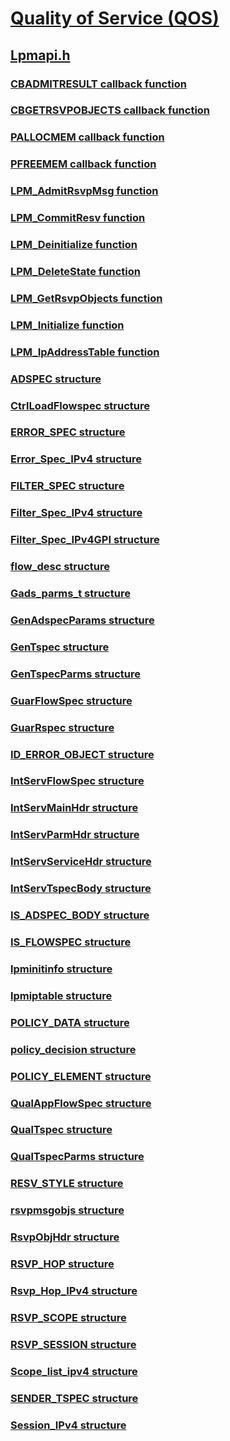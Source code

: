 # [Quality of Service (QOS)](../_qos/index.md)
## [Lpmapi.h](index.md)
### [CBADMITRESULT callback function](../lpmapi/nc-lpmapi-cbadmitresult.md)
### [CBGETRSVPOBJECTS callback function](../lpmapi/nc-lpmapi-cbgetrsvpobjects.md)
### [PALLOCMEM callback function](../lpmapi/nc-lpmapi-pallocmem.md)
### [PFREEMEM callback function](../lpmapi/nc-lpmapi-pfreemem.md)
### [LPM_AdmitRsvpMsg function](../lpmapi/nf-lpmapi-lpm_admitrsvpmsg.md)
### [LPM_CommitResv function](../lpmapi/nf-lpmapi-lpm_commitresv.md)
### [LPM_Deinitialize function](../lpmapi/nf-lpmapi-lpm_deinitialize.md)
### [LPM_DeleteState function](../lpmapi/nf-lpmapi-lpm_deletestate.md)
### [LPM_GetRsvpObjects function](../lpmapi/nf-lpmapi-lpm_getrsvpobjects.md)
### [LPM_Initialize function](../lpmapi/nf-lpmapi-lpm_initialize.md)
### [LPM_IpAddressTable function](../lpmapi/nf-lpmapi-lpm_ipaddresstable.md)
### [ADSPEC structure](../lpmapi/ns-lpmapi-adspec.md)
### [CtrlLoadFlowspec structure](../lpmapi/ns-lpmapi-ctrlloadflowspec.md)
### [ERROR_SPEC structure](../lpmapi/ns-lpmapi-error_spec.md)
### [Error_Spec_IPv4 structure](../lpmapi/ns-lpmapi-error_spec_ipv4.md)
### [FILTER_SPEC structure](../lpmapi/ns-lpmapi-filter_spec.md)
### [Filter_Spec_IPv4 structure](../lpmapi/ns-lpmapi-filter_spec_ipv4.md)
### [Filter_Spec_IPv4GPI structure](../lpmapi/ns-lpmapi-filter_spec_ipv4gpi.md)
### [flow_desc structure](../lpmapi/ns-lpmapi-flow_desc.md)
### [Gads_parms_t structure](../lpmapi/ns-lpmapi-gads_parms_t.md)
### [GenAdspecParams structure](../lpmapi/ns-lpmapi-genadspecparams.md)
### [GenTspec structure](../lpmapi/ns-lpmapi-gentspec.md)
### [GenTspecParms structure](../lpmapi/ns-lpmapi-gentspecparms.md)
### [GuarFlowSpec structure](../lpmapi/ns-lpmapi-guarflowspec.md)
### [GuarRspec structure](../lpmapi/ns-lpmapi-guarrspec.md)
### [ID_ERROR_OBJECT structure](../lpmapi/ns-lpmapi-id_error_object.md)
### [IntServFlowSpec structure](../lpmapi/ns-lpmapi-intservflowspec.md)
### [IntServMainHdr structure](../lpmapi/ns-lpmapi-intservmainhdr.md)
### [IntServParmHdr structure](../lpmapi/ns-lpmapi-intservparmhdr.md)
### [IntServServiceHdr structure](../lpmapi/ns-lpmapi-intservservicehdr.md)
### [IntServTspecBody structure](../lpmapi/ns-lpmapi-intservtspecbody.md)
### [IS_ADSPEC_BODY structure](../lpmapi/ns-lpmapi-is_adspec_body.md)
### [IS_FLOWSPEC structure](../lpmapi/ns-lpmapi-is_flowspec.md)
### [lpminitinfo structure](../lpmapi/ns-lpmapi-lpminitinfo.md)
### [lpmiptable structure](../lpmapi/ns-lpmapi-lpmiptable.md)
### [POLICY_DATA structure](../lpmapi/ns-lpmapi-policy_data.md)
### [policy_decision structure](../lpmapi/ns-lpmapi-policy_decision.md)
### [POLICY_ELEMENT structure](../lpmapi/ns-lpmapi-policy_element.md)
### [QualAppFlowSpec structure](../lpmapi/ns-lpmapi-qualappflowspec.md)
### [QualTspec structure](../lpmapi/ns-lpmapi-qualtspec.md)
### [QualTspecParms structure](../lpmapi/ns-lpmapi-qualtspecparms.md)
### [RESV_STYLE structure](../lpmapi/ns-lpmapi-resv_style.md)
### [rsvpmsgobjs structure](../lpmapi/ns-lpmapi-rsvpmsgobjs.md)
### [RsvpObjHdr structure](../lpmapi/ns-lpmapi-rsvpobjhdr.md)
### [RSVP_HOP structure](../lpmapi/ns-lpmapi-rsvp_hop.md)
### [Rsvp_Hop_IPv4 structure](../lpmapi/ns-lpmapi-rsvp_hop_ipv4.md)
### [RSVP_SCOPE structure](../lpmapi/ns-lpmapi-rsvp_scope.md)
### [RSVP_SESSION structure](../lpmapi/ns-lpmapi-rsvp_session.md)
### [Scope_list_ipv4 structure](../lpmapi/ns-lpmapi-scope_list_ipv4.md)
### [SENDER_TSPEC structure](../lpmapi/ns-lpmapi-sender_tspec.md)
### [Session_IPv4 structure](../lpmapi/ns-lpmapi-session_ipv4.md)
